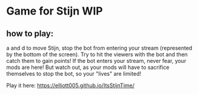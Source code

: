 # Game for Stijn WIP

## how to play:
a and d to move Stijn, stop the bot from entering your stream (represented by the bottom of the screen). Try to hit the viewers with the bot and then catch them to gain points! If the bot enters your stream, never fear, your mods are here! But watch out, as your mods will have to sacrifice themselves to stop the bot, so your "lives" are limited!

Play it here: https://elliott005.github.io/ItsStijnTime/